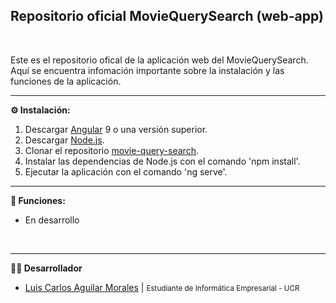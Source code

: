 ## Repositorio oficial MovieQuerySearch (web-app)

<br>

Este es el repositorio ofical de la aplicación web del MovieQuerySearch. Aquí se encuentra infomación importante sobre la instalación y las funciones de la aplicación.

---

**⚙️ Instalación:**
1. Descargar [Angular](https://angular.io/guide/setup-local "Descargar Angular") 9 o una versión superior. 
2. Descargar [Node.js](https://nodejs.org/en/ "Descargar Node.js"). 
3. Clonar el repositorio [movie-query-search](https://github.com/luiscaguilarucr/movie-query-search.git "MovieQuerySearch").
4. Instalar las dependencias de Node.js con el comando 'npm install'.
5. Ejecutar la aplicación con el comando 'ng serve'.

---

**📌 Funciones:**
* En desarrollo
<br>

---
**👨‍💼 Desarrollador**
* [Luis Carlos Aguilar Morales](https://github.com/luiscaguilarucr "Github profile") | <small>Estudiante de Informática Empresarial - UCR</small>
